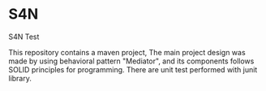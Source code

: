 # S4N
S4N Test

This repository contains a maven project, The main project design was made by using behavioral pattern "Mediator", and its components follows SOLID principles for programming. There are unit test performed with junit library.
